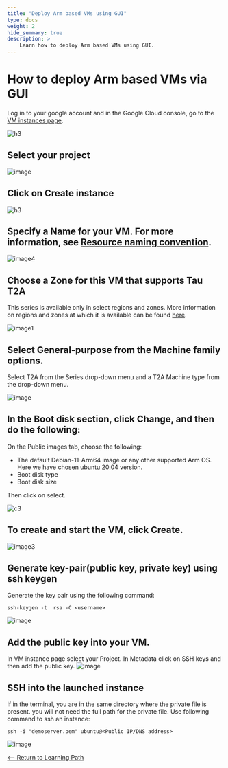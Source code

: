 ```yaml
---
title: "Deploy Arm based VMs using GUI"
type: docs
weight: 2
hide_summary: true
description: >
    Learn how to deploy Arm based VMs using GUI.
---
```


# How to deploy Arm based VMs via GUI
Log in to your google account and in the Google Cloud console, go to the [VM instances page](https://console.cloud.google.com/compute/instances?_ga=2.159262650.1220602700.1668410849-523068185.1662463135).

![h3](https://user-images.githubusercontent.com/67620689/202090364-2946214c-2347-4538-b2b0-3a36f45caee0.PNG)
   
## Select your project
    
![image](https://user-images.githubusercontent.com/67620689/202095985-103deaa4-610d-45ea-a84c-65af2bbfec41.PNG)

## Click on Create instance
    
![h3](https://user-images.githubusercontent.com/67620689/202090934-aa0aa2da-e0f7-4aea-b8db-bc4988b781b2.PNG)

## Specify a Name for your VM. For more information, see [Resource naming convention](https://cloud.google.com/compute/docs/naming-resources#resource-name-format).

![image4](https://user-images.githubusercontent.com/67620689/202098830-532b5dc8-f6b5-4cff-931c-ec41edd08516.PNG)

## Choose a Zone for this VM that supports Tau T2A
This series is available only in select regions and zones. More information on regions and zones at which it is available can be found [here](https://cloud.google.com/compute/docs/regions-zones#available).
   
![image1](https://user-images.githubusercontent.com/67620689/202097168-6208b6ae-3627-47b3-a397-7783769e6727.PNG)

## Select General-purpose from the Machine family options.
Select T2A from the Series drop-down menu and a T2A Machine type from the drop-down menu.
   
![image](https://user-images.githubusercontent.com/67620689/203740482-d820ced1-5eeb-4c07-99a3-18a7a7511966.PNG)

## In the Boot disk section, click Change, and then do the following:
On the Public images tab, choose the following:
 * The default Debian-11-Arm64 image or any other supported Arm OS. Here we have chosen ubuntu 20.04 version.
 * Boot disk type
 * Boot disk size

Then click on select.

![c3](https://user-images.githubusercontent.com/67620689/203740594-e118f88a-52da-41f2-b5bd-4a3d35990536.PNG)

## To create and start the VM, click Create.
   
![image3](https://user-images.githubusercontent.com/67620689/202098038-7bfb0b6c-af18-4d5c-92a8-ca90a57bc25b.PNG)

## Generate key-pair(public key, private key) using ssh keygen
Generate the key pair using the following command:

```
ssh-keygen -t  rsa -C <username>
```
![image](https://user-images.githubusercontent.com/67620689/203761628-d7f4ade8-a132-4af9-b012-778c82b6d94d.PNG)

## Add the public key into your VM.
In VM instance page select your Project. In Metadata click on SSH keys and then add the public key.
![image](https://user-images.githubusercontent.com/67620689/203762984-abfcecf4-87d6-4a06-b546-ad955dee4bc6.PNG)
   
## SSH into the launched instance
If in the terminal, you are in the same directory where the private file is present. you will not need the full path for the private file. Use following command to ssh an instance:
   
```
ssh -i "demoserver.pem" ubuntu@<Public IP/DNS address>
```
![image](https://user-images.githubusercontent.com/67620689/203761659-9be08da4-f537-4971-b9aa-51f7c1eddcb4.PNG)

[<-- Return to Learning Path](/content/en/cloud/gcp/#sections)
